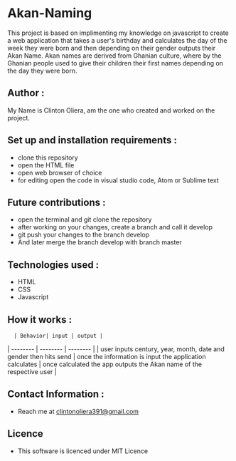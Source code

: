  # Akan-Naming
   This project is based on implimenting my knowledge on javascript to create a web application that takes a user's birthday and calculates the day of the week they were born and then depending on their gender outputs their Akan Name.
Akan names are derived from Ghanian culture, where by the Ghanian people used to give their children their first  names depending on the day they were born.

 ## Author :
   My Name is Clinton Oliera, am the one who created and worked on the project.

 ## Set up and installation requirements :
  * clone this repository
  * open the HTML file
  * open web browser of choice
  * for editing open the code in visual studio code, Atom or Sublime text

  ## Future contributions :
   * open the terminal and git clone the repository
   * after working on your changes, create a branch and  call it develop
   * git push your changes to the branch develop
   * And later merge the branch develop with branch master

  ## Technologies used :
   * HTML
   * CSS
   * Javascript

  ## How it works :
      | Behavior| input | output |
| -------- | -------- | -------- |
| user inputs century, year, month, date and gender then hits send   | once the information is input the application calculates    | once calculated the app outputs the Akan name of the respective user     |
  ## Contact Information :
   * Reach me at clintonoliera391@gmail.com

  ## Licence
   * This software is licenced under MIT Licence  


